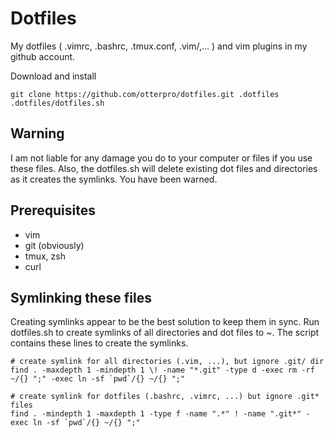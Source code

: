 Dotfiles
============
My dotfiles (  .vimrc, .bashrc, .tmux.conf, .vim/,... ) and vim plugins in my github account. 

Download and install

	git clone https://github.com/otterpro/dotfiles.git .dotfiles
	.dotfiles/dotfiles.sh
	
Warning
-------------
I am not liable for any damage you do to your computer or files if you use these files.   Also, the dotfiles.sh will delete existing dot files and directories as it creates the symlinks.  You have been warned.

Prerequisites
---------------
* vim
* git (obviously)
* tmux, zsh
* curl

Symlinking these files
-----------------------
Creating symlinks appear to be the best solution to keep them in sync.   Run dotfiles.sh to create symlinks of all directories and dot files to ~.  The script contains these lines to create the symlinks.  

	# create symlink for all directories (.vim, ...), but ignore .git/ dir
	find . -maxdepth 1 -mindepth 1 \! -name "*.git" -type d -exec rm -rf ~/{} ";" -exec ln -sf `pwd`/{} ~/{} ";"
	
	# create symlink for dotfiles (.bashrc, .vimrc, ...) but ignore .git* files
	find . -mindepth 1 -maxdepth 1 -type f -name ".*" ! -name ".git*" -exec ln -sf `pwd`/{} ~/{} ";"



